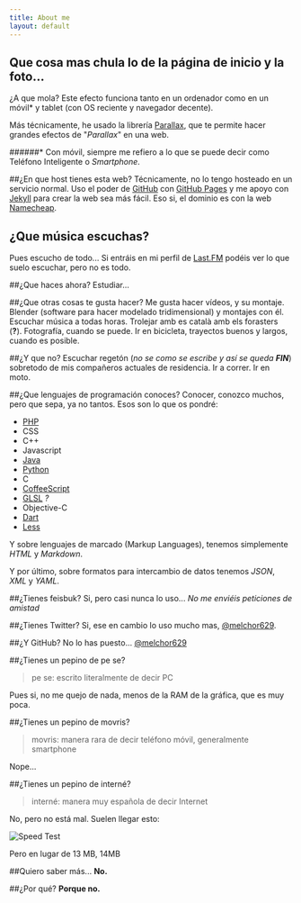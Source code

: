 ```yaml
---
title: About me
layout: default
---
```

## Que cosa mas chula lo de la página de inicio y la foto...
¿A que mola? Este efecto funciona tanto en un ordenador como en un móvil* y tablet (con OS reciente y navegador decente).

Más técnicamente, he usado la librería [Parallax](https://github.com/wagerfield/parallax), que te permite hacer grandes efectos de "_Parallax_" en una web.

######* Con móvil, siempre me refiero a lo que se puede decir como Teléfono Inteligente o _Smartphone_.


##¿En que host tienes esta web?
Técnicamente, no lo tengo hosteado en un servicio normal. Uso el poder de [GitHub](https://github.com) con [GitHub Pages](https://pages.github.com/) y me apoyo con [Jekyll](http://jekyllrb.com) para crear la web sea más fácil. Eso si, el dominio es con la web [Namecheap](http://www.namecheap.com).

## ¿Que música escuchas?
Pues escucho de todo... Si entráis en mi perfil de [Last.FM](http://www.lastfm.es/user/melchor629) podéis ver lo que suelo escuchar, pero no es todo.


##¿Que haces ahora?
Estudiar...

##¿Que otras cosas te gusta hacer?
Me gusta hacer vídeos, y su montaje. Blender (software para hacer modelado tridimensional) y montajes con él. Escuchar música a todas horas. Trolejar amb es català amb els forasters (__?__). Fotografía, cuando se puede. Ir en bicicleta, trayectos buenos y largos, cuando es posible.

##¿Y que no?
Escuchar regetón (_no se como se escribe y así se queda **FIN**_) sobretodo de mis compañeros actuales de residencia. Ir a correr. Ir en moto.

##¿Que lenguajes de programación conoces?
Conocer, conozco muchos, pero que sepa, ya no tantos. Esos son lo que os pondré:

 - [PHP](http://php.net)
 - CSS
 - C++
 - Javascript
 - [Java](https://www.java.com/)
 - [Python](https://www.python.org)
 - C
 - [CoffeeScript](http://coffeescript.org/)
 - [GLSL](https://www.opengl.org/documentation/glsl/) _?_
 - Objective-C
 - [Dart](https://www.dartlang.org/)
 - [Less](http://lesscss.org)

Y sobre lenguajes de marcado (Markup Languages), tenemos simplemente _HTML_ y _Markdown_.

Y por último, sobre formatos para intercambio de datos tenemos _JSON_, _XML_ y _YAML_.

##¿Tienes feisbuk?
Si, pero casi nunca lo uso... _No me enviéis peticiones de amistad_

##¿Tienes Twitter?
Si, ese en cambio lo uso mucho mas, [@melchor629](https://twitter.com/melchor629).

##¿Y GitHub? No lo has puesto...
[@melchor629](https://github.com/melchor629)

##¿Tienes un pepino de pe se?

>pe se: escrito literalmente de decir PC 

Pues si, no me quejo de nada, menos de la RAM de la gráfica, que es muy poca.

##¿Tienes un pepino de movris?
>movris: manera rara de decir teléfono móvil, generalmente smartphone

Nope...

##¿Tienes un pepino de interné?
>interné: manera muy española de decir Internet

No, pero no está mal. Suelen llegar esto:

![Speed Test](https://www.dropbox.com/s/ndu84yksivzxszq/Jazztel%20xD.png?dl=1)

Pero en lugar de 13 MB, 14MB

##Quiero saber más...
**No.**

##¿Por qué?
**Porque no.**
